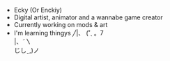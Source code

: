 <!---
- 👋 Hi, I’m @Eckiy
- 👀 I’m interested in ...
- 🌱 I’m currently learning ...
- 💞️ I’m looking to collaborate on ...
- 📫 How to reach me ...
- 😄 Pronouns: ...
- ⚡ Fun fact: ...
--->

- Ecky (Or Enckiy)
- Digital artist, animator and a wannabe game creator
- Currently working on mods & art 
- I'm learning thingys
                           ╱|、
                          (˚ˎ 。7  
                           |、˜〵          
                          じしˍ,)ノ

<!---
Eckiy/Eckiy is a ✨ special ✨ repository because its `README.md` (this file) appears on your GitHub profile.
You can click the Preview link to take a look at your changes.
--->
